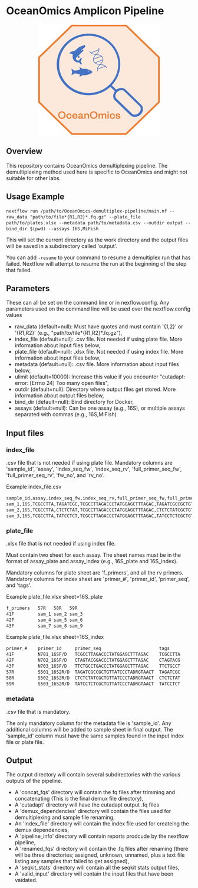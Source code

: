 # OceanOmics Amplicon Pipeline

<p align="center">
  <img width="330" height="300" src="img/OceanOmics.png">
</p>

## Overview

This repository contains OceanOmics demultiplexing pipeline. The demultiplexing method used here is specific to OceanOmics and might not suitable for other labs.

## Usage Example

```
nextflow run /path/to/OceanOmics-demultiplex-pipeline/main.nf --raw_data "path/to/file*{R1,R2}*.fq.gz" --plate_file path/to/plates.xlsx --metadata path/to/metadata.csv --outdir output --bind_dir $(pwd) --assays 16S,MiFish
```

This will set the current directory as the work directory and the output files will be saved in a subdirectory called 'output'.

You can add `-resume` to your command to resume a demultiplex run that has failed. Nextflow will attempt to resume the run at the beginning of the step that failed.

## Parameters

These can all be set on the command line or in nexflow.config. Any parameters used on the command line will be used over the nextflow.config values

- raw_data (default=null): Must have quotes and must contain '{1,2}' or '{R1,R2}' (e.g., "path/to/file*{R1,R2}*.fq.gz"),
- index_file (default=null): .csv file. Not needed if using plate file. More information about input files below,
- plate_file (default=null): .xlsx file. Not needed if using index file. More information about input files below,
- metadata (default=null): .csv file. More information about input files below,
- ulimit (default=10000): Increase this value if you encounter "cutadapt: error: [Errno 24] Too many open files",
- outdir (default=null): Directory where output files get stored. More information about output files below,
- bind_dir (default=null): Bind directory for Docker,
- assays (default=null): Can be one assay (e.g., 16S), or multiple assays separated with commas (e.g., 16S,MiFish)

## Input files

### index_file

.csv file that is not needed if using plate file.
Mandatory columns are 'sample_id', 'assay', 'index_seq_fw', 'index_seq_rv', 'full_primer_seq_fw', 'full_primer_seq_rv', 'fw_no', and 'rv_no'.

Example index_file.csv

```
sample_id,assay,index_seq_fw,index_seq_rv,full_primer_seq_fw,full_primer_seq_rv,fw_no,rv_no
sam_1,16S,TCGCCTTA,TAGATCGC,TCGCCTTAGACCCTATGGAGCTTTAGAC,TAGATCGCCGCTGTTATCCCTADRGTAACT,41F,57R
sam_2,16S,TCGCCTTA,CTCTCTAT,TCGCCTTAGACCCTATGGAGCTTTAGAC,CTCTCTATCGCTGTTATCCCTADRGTAACT,41F,58R
sam_3,16S,TCGCCTTA,TATCCTCT,TCGCCTTAGACCCTATGGAGCTTTAGAC,TATCCTCTCGCTGTTATCCCTADRGTAACT,41F,59R
```

### plate_file

.xlsx file that is not needed if using index file.

Must contain two sheet for each assay. The sheet names must be in the format of assay_plate and assay_index (e.g., 16S_plate and 16S_index).

Mandatory columns for plate sheet are 'f_primers', and all the rv primers.
Mandatory columns for index sheet are 'primer_#', 'primer_id', 'primer_seq', and 'tags'.

Example plate_file.xlsx sheet=16S_plate

```
f_primers   57R   58R   59R
41F         sam_1 sam_2 sam_3
42F         sam_4 sam_5 sam_6
43F         sam_7 sam_8 sam_9
```

Example plate_file.xlsx sheet=16S_index

```
primer_#    primer_id     primer_seq                      tags
41F         N701_16SF/D   TCGCCTTAGACCCTATGGAGCTTTAGAC    TCGCCTTA
42F         N702_16SF/D   CTAGTACGGACCCTATGGAGCTTTAGAC    CTAGTACG
43F         N703_16SF/D   TTCTGCCTGACCCTATGGAGCTTTAGAC    TTCTGCCT
57R         S501_16S2R/D  TAGATCGCCGCTGTTATCCCTADRGTAACT  TAGATCGC
58R         S502_16S2R/D  CTCTCTATCGCTGTTATCCCTADRGTAACT  CTCTCTAT
59R         S503_16S2R/D  TATCCTCTCGCTGTTATCCCTADRGTAACT  TATCCTCT
```

### metadata

.csv file that is mandatory.

The only mandatory column for the metadata file is 'sample_id'. Any additional columns will be added to sample sheet in final output. The 'sample_id' column must have the same samples found in the input index file or plate file.

## Output

The output directory will contain several subdirectories with the various outputs of the pipeline.

- A 'concat_fqs' directory will contain the fq files after trimming and concatenating (This is the final demux file directory),
- A 'cutadapt' directory will have the cutadapt output .fq files
- A 'demux_dependencies' directory will contain the files used for demultiplexing and sample file renaming,
- An 'index_file' directory will contain the index file used for createing the demux dependencies,
- A 'pipeline_info' directory will contain reports prodcude by the nextflow pipeline,
- A 'renamed_fqs' directory will contain the .fq files after renaming (there will be three directories; assigned, unknown, unnamed, plus a text file listing any samples that failed to get assigned),
- A 'seqkit_stats' directory will contain all the seqkit stats output files,
- A 'valid_input' directory will contain the input files that have been vaidated.
